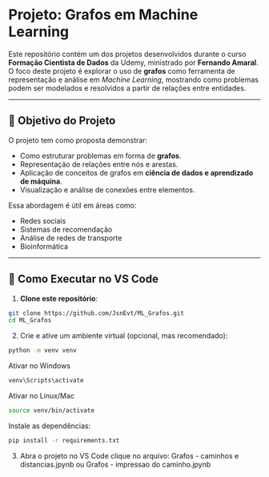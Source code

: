 # Projeto: Grafos em Machine Learning

Este repositório contém um dos projetos desenvolvidos durante o curso **Formação Cientista de Dados** da Udemy, ministrado por **Fernando Amaral**.  
O foco deste projeto é explorar o uso de **grafos** como ferramenta de representação e análise em *Machine Learning*, mostrando como problemas podem ser modelados e resolvidos a partir de relações entre entidades.

---

## 🎯 Objetivo do Projeto

O projeto tem como proposta demonstrar:

- Como estruturar problemas em forma de **grafos**.  
- Representação de relações entre nós e arestas.  
- Aplicação de conceitos de grafos em **ciência de dados e aprendizado de máquina**.  
- Visualização e análise de conexões entre elementos.  

Essa abordagem é útil em áreas como:
- Redes sociais  
- Sistemas de recomendação  
- Análise de redes de transporte  
- Bioinformática  

---

## 🚀 Como Executar no VS Code

1. **Clone este repositório**:
```bash
git clone https://github.com/JsnEvt/ML_Grafos.git
cd ML_Grafos
```
2. Crie e ative um ambiente virtual (opcional, mas recomendado):
```bash
python -m venv venv
```
Ativar no Windows
```bash
venv\Scripts\activate
```
Ativar no Linux/Mac
```bash
source venv/bin/activate
```
Instale as dependências:
```bash
pip install -r requirements.txt
```
3. Abra o projeto no VS Code clique no arquivo: Grafos - caminhos e distancias.jpynb ou Grafos - impressao do caminho.jpynb
